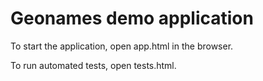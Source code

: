# Geonames demo application

To start the application, open app.html in the browser.

To run automated tests, open tests.html.

